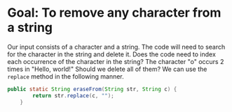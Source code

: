 # Goal: To remove any character from a string

Our input consists of a character and a string. The code will need to search for the character in the string and delete it. Does the code need to index each occurrence of the character in the string? The character "o" occurs 2 times in "Hello, world!" Should we delete all of them? We can use the ```replace``` method in the following manner.

```java
public static String eraseFrom(String str, String c) {
        return str.replace(c, "");
    }
```



